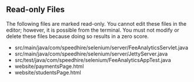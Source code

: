 ## Read-only Files
The following files are marked read-only. You cannot edit these files
in the editor; however, it is possible from the terminal. You must not
modify or delete these files because doing so results in a zero score.

* src/main/java/com/speedhire/selenium/server/FeeAnalyticsServlet.java
* src/main/java/com/speedhire/selenium/server/JettyServer.java
* src/test/java/com/speedhire/selenium/FeeAnalyticsAppTest.java
* website/paymentsPage.html
* website/studentsPage.html
